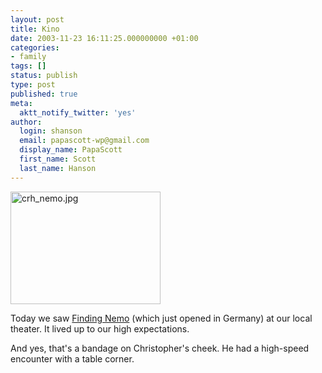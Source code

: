 ```yaml
---
layout: post
title: Kino
date: 2003-11-23 16:11:25.000000000 +01:00
categories:
- family
tags: []
status: publish
type: post
published: true
meta:
  aktt_notify_twitter: 'yes'
author:
  login: shanson
  email: papascott-wp@gmail.com
  display_name: PapaScott
  first_name: Scott
  last_name: Hanson
---
```

<p><img alt="crh_nemo.jpg" src="http://www.papascott.de/wordpress/wp-content/uploads/2003/11/crh_nemo.jpg" width="240" height="180" border="0" /></p>
<p>Today we saw <a href="http://disney.go.com/disneyvideos/animatedfilms/findingnemo/index2.html">Finding Nemo</a> (which just opened in Germany) at our local theater. It lived up to our high expectations.</p>
<p>And yes, that's a bandage on Christopher's cheek. He had a high-speed encounter with a table corner.</p>
